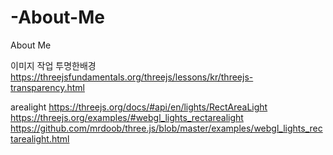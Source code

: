# -About-Me

About Me

이미지 작업 투명한배경 https://threejsfundamentals.org/threejs/lessons/kr/threejs-transparency.html

arealight https://threejs.org/docs/#api/en/lights/RectAreaLight https://threejs.org/examples/#webgl_lights_rectarealight https://github.com/mrdoob/three.js/blob/master/examples/webgl_lights_rectarealight.html